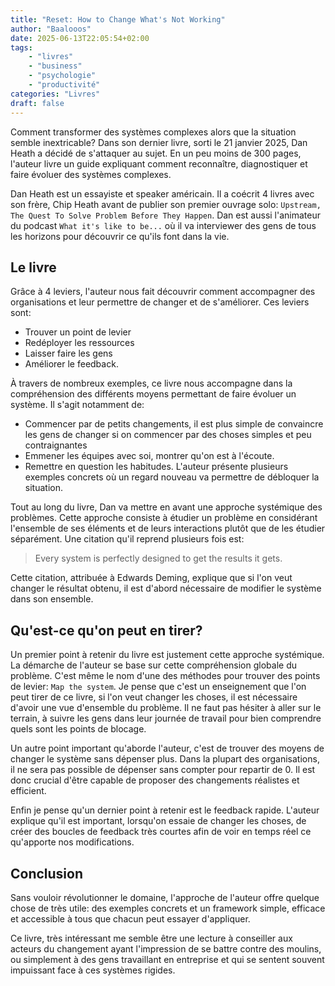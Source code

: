 ```yaml
---
title: "Reset: How to Change What's Not Working"
author: "Baalooos"
date: 2025-06-13T22:05:54+02:00
tags:
    - "livres"
    - "business"
    - "psychologie"
    - "productivité"
categories: "Livres"
draft: false
---
```


Comment transformer des systèmes complexes alors que la situation semble inextricable? Dans son dernier livre, sorti le 21 janvier 2025, Dan Heath a décidé de s'attaquer au sujet. En un peu moins de 300 pages, l'auteur livre un guide expliquant comment reconnaître, diagnostiquer et faire évoluer des systèmes complexes.

Dan Heath est un essayiste et speaker américain. Il a coécrit 4 livres avec son frère, Chip Heath avant de publier son premier ouvrage solo: `Upstream, The Quest To Solve Problem Before They Happen`. Dan est aussi l'animateur du podcast `What it's like to be...` où il va interviewer des gens de tous les horizons pour découvrir ce qu'ils font dans la vie.

## Le livre

Grâce à 4 leviers, l'auteur nous fait découvrir comment accompagner des organisations et leur permettre de changer et de s'améliorer. Ces leviers sont:

- Trouver un point de levier
- Redéployer les ressources
- Laisser faire les gens
- Améliorer le feedback.

À travers de nombreux exemples, ce livre nous accompagne dans la compréhension des différents moyens permettant de faire évoluer un système. Il s'agit notamment de:

- Commencer par de petits changements, il est plus simple de convaincre les gens de changer si on commencer par des choses simples et peu contraignantes
- Emmener les équipes avec soi, montrer qu'on est à l'écoute.
- Remettre en question les habitudes. L'auteur présente plusieurs exemples concrets où un regard nouveau va permettre de débloquer la situation.

Tout au long du livre, Dan va mettre en avant une approche systémique des problèmes. Cette approche consiste à étudier un problème en considérant l'ensemble de ses éléments et de leurs interactions plutôt que de les étudier séparément. Une citation qu'il reprend plusieurs fois est:
> Every system is perfectly designed to get the results it gets.

Cette citation, attribuée à Edwards Deming, explique que si l'on veut changer le résultat obtenu, il est d'abord nécessaire de modifier le système dans son ensemble.

## Qu'est-ce qu'on peut en tirer?

Un premier point à retenir du livre est justement cette approche systémique. La démarche de l'auteur se base sur cette compréhension globale du problème. C'est même le nom d'une des méthodes pour trouver des points de levier: `Map the system`. Je pense que c'est un enseignement que l'on peut tirer de ce livre, si l'on veut changer les choses, il est nécessaire d'avoir une vue d'ensemble du problème. Il ne faut pas hésiter à aller sur le terrain, à suivre les gens dans leur journée de travail pour bien comprendre quels sont les points de blocage.

Un autre point important qu'aborde l'auteur, c'est de trouver des moyens de changer le système sans dépenser plus. Dans la plupart des organisations, il ne sera pas possible de dépenser sans compter pour repartir de 0. Il est donc crucial d'être capable de proposer des changements réalistes et efficient.

Enfin je pense qu'un dernier point à retenir est le feedback rapide. L'auteur explique qu'il est important, lorsqu'on essaie de changer les choses, de créer des boucles de feedback très courtes afin de voir en temps réel ce qu'apporte nos modifications.

## Conclusion

Sans vouloir révolutionner le domaine, l'approche de l'auteur offre quelque chose de très utile: des exemples concrets et un framework simple, efficace et accessible à tous que chacun peut essayer d'appliquer.

Ce livre, très intéressant me semble être une lecture à conseiller aux acteurs du changement ayant l'impression de se battre contre des moulins, ou simplement à des gens travaillant en entreprise et qui se sentent souvent impuissant face à ces systèmes rigides.
